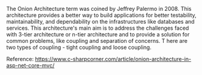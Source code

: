 The Onion Architecture term was coined by Jeffrey Palermo in 2008. 
This architecture provides a better way to build applications for better testability, maintainability,
and dependability on the infrastructures like databases and services.
This architecture's main aim is to address the challenges faced with 3-tier architecture or n-tier architecture 
and to provide a solution for common problems,
like coupling and separation of concerns. T
here are two types of coupling - tight coupling and loose coupling.

Reference: https://www.c-sharpcorner.com/article/onion-architecture-in-asp-net-core-mvc/
